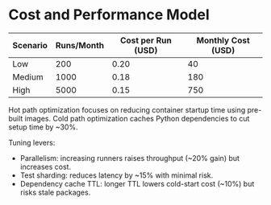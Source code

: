 # Cost and Performance Model

| Scenario | Runs/Month | Cost per Run (USD) | Monthly Cost (USD) |
|----------|------------|--------------------|--------------------|
| Low      | 200        | 0.20               | 40                 |
| Medium   | 1000       | 0.18               | 180                |
| High     | 5000       | 0.15               | 750                |

Hot path optimization focuses on reducing container startup time using pre-built images.
Cold path optimization caches Python dependencies to cut setup time by ~30%.

Tuning levers:
- Parallelism: increasing runners raises throughput (~20% gain) but increases cost.
- Test sharding: reduces latency by ~15% with minimal risk.
- Dependency cache TTL: longer TTL lowers cold-start cost (~10%) but risks stale packages.
